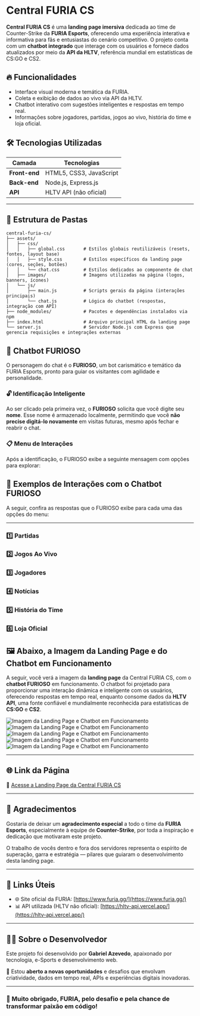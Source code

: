 # Central FURIA CS

**Central FURIA CS** é uma **landing page imersiva** dedicada ao time de Counter-Strike da **FURIA Esports**, oferecendo uma experiência interativa e informativa para fãs e entusiastas do cenário competitivo. O projeto conta com um **chatbot integrado** que interage com os usuários e fornece dados atualizados por meio da **API da HLTV**, referência mundial em estatísticas de CS:GO e CS2.

## 🔥 Funcionalidades

- Interface visual moderna e temática da FURIA.
- Coleta e exibição de dados ao vivo via API da HLTV.
- Chatbot interativo com sugestões inteligentes e respostas em tempo real.
- Informações sobre jogadores, partidas, jogos ao vivo, história do time e loja oficial.

## 🛠️ Tecnologias Utilizadas

| Camada        | Tecnologias           |
|---------------|------------------------|
| **Front-end** | HTML5, CSS3, JavaScript |
| **Back-end**  | Node.js, Express.js     |
| **API**       | HLTV API (não oficial)  |

---

## 📁 Estrutura de Pastas

```
central-furia-cs/
├── assets/
│   ├── css/
│   │   ├── global.css       # Estilos globais reutilizáveis (resets, fontes, layout base)
│   │   ├── style.css        # Estilos específicos da landing page (cores, seções, botões)
│   │   └── chat.css         # Estilos dedicados ao componente de chat
│   ├── images/              # Imagens utilizadas na página (logos, banners, ícones)
│   └── js/
│       ├── main.js          # Scripts gerais da página (interações principais)
│       └── chat.js          # Lógica do chatbot (respostas, integração com API)
├── node_modules/            # Pacotes e dependências instalados via npm
├── index.html               # Arquivo principal HTML da landing page
└── server.js                # Servidor Node.js com Express que gerencia requisições e integrações externas
```


## 🧠 Chatbot FURIOSO

O personagem do chat é o **FURIOSO**, um bot carismático e temático da FURIA Esports, pronto para guiar os visitantes com agilidade e personalidade.

### 🔓 Identificação Inteligente
Ao ser clicado pela primeira vez, o **FURIOSO** solicita que você digite seu **nome**. Esse nome é armazenado localmente, permitindo que você **não precise digitá-lo novamente** em visitas futuras, mesmo após fechar e reabrir o chat.

### 📋 Menu de Interações
Após a identificação, o FURIOSO exibe a seguinte mensagem com opções para explorar:

## 💬 Exemplos de Interações com o Chatbot FURIOSO

A seguir, confira as respostas que o FURIOSO exibe para cada uma das opções do menu:

---

### 1️⃣ **Partidas**
### 2️⃣ **Jogos Ao Vivo**
### 3️⃣ **Jogadores**
### 4️⃣ **Notícias**
### 5️⃣ **História do Time**
### 6️⃣ **Loja Oficial**

## 🖼️ Abaixo, a Imagem da Landing Page e do Chatbot em Funcionamento

A seguir, você verá a imagem da **landing page** da Central FURIA CS, com o **chatbot FURIOSO** em funcionamento. O chatbot foi projetado para proporcionar uma interação dinâmica e inteligente com os usuários, oferecendo respostas em tempo real, enquanto consome dados da **HLTV API**, uma fonte confiável e mundialmente reconhecida para estatísticas de **CS:GO** e **CS2**.

![Imagem da Landing Page e Chatbot em Funcionamento](./assets/images/Print-page.png)
![Imagem da Landing Page e Chatbot em Funcionamento](./assets/images/Print1.PNG)
![Imagem da Landing Page e Chatbot em Funcionamento](./assets/images/Print2.PNG)
![Imagem da Landing Page e Chatbot em Funcionamento](./assets/images/Print3.PNG)
![Imagem da Landing Page e Chatbot em Funcionamento](./assets/images/Print4.PNG)

---

## 🌐 Link da Página

🔗 [Acesse a Landing Page da Central FURIA CS](https://gabrieodev.github.io/Central-FURIA-CS/)

---

## 🙏 Agradecimentos

Gostaria de deixar um **agradecimento especial** a todo o time da **FURIA Esports**, especialmente à equipe de **Counter-Strike**, por toda a inspiração e dedicação que motivaram este projeto.

O trabalho de vocês dentro e fora dos servidores representa o espírito de superação, garra e estratégia — pilares que guiaram o desenvolvimento desta landing page.

---

## 🔗 Links Úteis

- 🌐 Site oficial da FURIA: [https://www.furia.gg/](https://www.furia.gg/)  
- 📊 API utilizada (HLTV não oficial): [https://hltv-api.vercel.app/](https://hltv-api.vercel.app/)

---

## 👨‍💻 Sobre o Desenvolvedor

Este projeto foi desenvolvido por **Gabriel Azevedo**, apaixonado por tecnologia, e-Sports e desenvolvimento web.

💼 Estou **aberto a novas oportunidades** e desafios que envolvam criatividade, dados em tempo real, APIs e experiências digitais inovadoras.  

---

### 💛 Muito obrigado, FURIA, pelo desafio e pela chance de transformar paixão em código!



